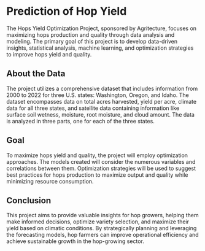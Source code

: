 
# Prediction of Hop Yield

The Hops Yield Optimization Project, sponsored by Agritecture, focuses on maximizing hops production and quality through data analysis and modeling. The primary goal of this project is to develop data-driven insights, statistical analysis, machine learning, and optimization strategies to improve hops yield and quality.




## About the Data
The project utilizes a comprehensive dataset that includes information from 2000 to 2022 for three U.S. states: Washington, Oregon, and Idaho. The dataset encompasses data on total acres harvested, yield per acre, climate data for all three states, and satellite data containing information like surface soil wetness, moisture, root moisture, and cloud amount. The data is analyzed in three parts, one for each of the three states.

## Goal
To maximize hops yield and quality, the project will employ optimization approaches. The models created will consider the numerous variables and correlations between them. Optimization strategies will be used to suggest best practices for hops production to maximize output and quality while minimizing resource consumption.
## Conclusion
This project aims to provide valuable insights for hop growers, helping them make informed decisions, optimize variety selection, and maximize their yield based on climatic conditions. By strategically planning and leveraging the forecasting models, hop farmers can improve operational efficiency and achieve sustainable growth in the hop-growing sector.

